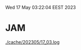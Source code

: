 Wed 17 May 03:22:04 EEST 2023
# JAM
<a href='./cache/202305/17_03.log'>./cache/202305/17_03.log</a>
